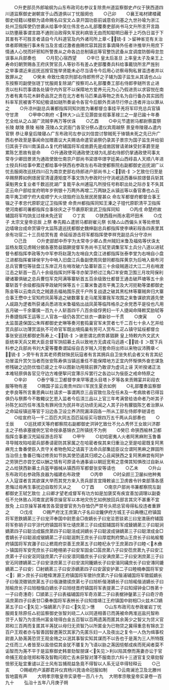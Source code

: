 <!-- { "loadSidebar": true } -->
　　○升吏部员外郎喻纲为山东布政司右参议复除贵州道监察御史卢仪于狭西道四川道监察御史谢朝宣于山西道俱以丁忧服阕也
　　○己卯
　　○襄王祐材建楼藏御史经籍以楼额为请命赐名曰宝文△录开国功臣前诚意伯刘基之九世孙瑜为浙江处州卫指挥使仍世袭从给事中吴仕伟言也△礼部覆奏吏部尚书马文升所言开言路以防壅蔽事谓言路不通则治政得失军民利病皆无由而知聪明日蔽于上巧伪日滋于下其害有不可胜言者请自今凡科道官及内外诸司所上章＜锍-釒＞留神省览有关治体者即赐施行事未有当及言或过激者曲赐优容其因言事谪降外任者许推举升用庶下情通人心悦而奸邪知所警畏从之命各边总制镇巡等官整饬武备从宜调度防御毋怠忽误事从兵部奏也
　　○月犯心宿西望
　　○辛巳  皇太后圣旦  上率皇太子及亲王上寿命妇朝贺赐各王府庆贺官员人等钞币有差△吏部覆奏兵科给事戴铙所言严旌别之举事谓近来巡抚巡按官旌举贤能未必尽当请令今后用心访察毋狥私冒滥违者并以致罪从之
　　○癸未  命致仕南京刑部右侍郎熊怀之子辅为国子监生从其请也△山东按察司副使张琏丁忧服阕复除湖广按察司△礼部覆奏工部右侍郎李鐩所言止进贡以杜科罚事谓各处镇守内外官不以保障地方爱养元元为心乃假进贡以求容悦在南方者有禽鸟花木鲜奇品货之贡在北方者有马匹果品等物之贡名为自行备办其实因而科率军民被害不知纪极请如鐩所奏谕令各官今后额外贡进尽行停止违者并治以罪从之
　　○升凉州副总兵署都指挥同知刘胜为署都督佥事挂平羌将军印充总兵官镇守甘肃
　　○甲申○荆府  ＜林大＞山王见灏尝坐视事革禄三之一是已踰十年奏乞全给从之△湖广流贼李再万等伏诛
　　○乙酉
　　○中元节遣驸马都尉蔡震祭  长陵  献陵  景陵  裕陵  茂陵△文武衙门各官分祭△遣仪宾周越祭  景皇帝陵寝△遣内官祭  恭让章皇后陵寝△广东布政司左参议刘信尝讨黎贼死于锋镝未死之先已升广西右参政至是事闻命加赠嘉议大夫赐诰命遣官谕祭仍录其子景宗为国子监生并给驲归其丧于四川南溪县△复代府辅国将军成凿爵先是成凿因冒请弟妹受封革爵至是累陈乞恩故有是命
　　○升通政使司通政使沈禄为礼部右侍郎仍掌通政使司事太常寺少卿田景贤为通政使致仕南京户部尚书梁璟卒璟字廷美山西崞县人天顺八年进士授兵科给事中累迁都给事中狭西右参政左右布政使都察院右副都御史巡抚湖广以忧去服阕改巡抚四川召为南京吏部右侍郎进户部尚书上＜锍-釒＞乞致仕归至是卒赐祭葬如例璟居官清谨遵矩度不事文饰为参政时分守洮岷适西番纵掠璟督兵斩其渠魁男女复业者千数巡抚湖广复能平永州逋寇凡所授任号称职出处之际亦复不失其正云命户部给宣府明年岁例银十万两外再增二万两缺乏从镇巡等以备官奏也△云南平夷卫顺宁府大疫顺宁大火烧毁府治及居民房屋甚众  命左军都督府都督佥事王锴之子孝忠代原职定辽卫指挥使  命贵州都指挥同知王溱之子镗代原职清平卫指挥使河南都司署都指挥佥事徐庆之子节袭原职宣武卫指挥同知
　　○丙戌  命楚府故辅国将军均饷支过禄未免还官
　　○丁亥
　　○狭西葭州雨水雹坏田禾
　　○戊子  太宗文皇帝忌辰  上祭  奉先殿△遣驸马都尉崔元祭  长陵△山西偏头关等处修筑边墙墩台成命赏镇守太监陈逵巡抚都御史魏绅副总兵都指挥使李琠彩叚各四表里其余有功官二十三员给赏有差  命延绥游击将军都指挥使李祥充副总兵分守凉州
　　○己丑
　　○升吏部郎中乔宇为太常寺少卿△贵州贼妇米鲁及福佑等伏诛太监杨友既见虏贼分据各塞势益猖獗提督军务尚书王轼至调集官军土兵分八道以进轼督令都指挥李政等为中军参将赵晟为左哨自大盘江进都指挥张泰李堂为右哨自小盘江进都指挥崔铎侯宇为中哨入旧盘江兵备副使周凤督同都指挥黄京为后哨入砦布河总兵官曹恺等驻盘江东岸正月左哨攻破六坠寨斩首三十余级贼遁过大江二月右哨渡江击之斩首一百八十余级指挥刘怀等寻亦架浮桥过江角□羊安南卫围三月攻阿保利硬诸寨俱破之总兵曹恺军克阿满等寨斩首五百余级致仕都督王通击破芦塘等五十余寨斩首千余级都指挥李政破阿保等五十三寨米鲁退攻平夷卫及大河扼勒等堡都御史陈金等以云南兵克之贼遁去福祐围乐民千户所复战退之破其黑松林等寨贼奔归大寨佥事王懋中土官知府凤英等追之破数寨复走马尾笼寨我军攻围之来鲁谋欲宾遁先使人觇路为逻者所获诸兵悉进攻米鲁福佑出战凤英等临阵格杀之余党悉平是役也凡用五月破一千余寨擒一百九十人斩首四千八百余级俘男妇一千人捷闻命降敕奖励轼等升奏捷指挥王运等三人官各一级仍各赏纻丝衣一袭新钞一千贯
　　○庚寅
　　○太监苗逵保国公朱晖都御史史琳等奏河套捣巢官军未赏者七千二百七十余人乞并给赏兵部以功薄赏滥执不可命官军既出境捣巢有劳可人赏布二疋△镇守延绥都督佥事张安巡抚都御史陈寿上＜锍-釒＞谢恩谓北虏势甚猖獗  皇上特敕内外文武大臣统率天兵又敕大臣总督军饷招募土兵以致地方无虞戎马远遁＜锍-釒＞既下兵科参之兵部尚书刘大夏等覆奏谓延绥自去岁贼入河套命将出师以来物议沛腾章＜锍-釒＞旁午有言其老师费财殃民玩寇者有言其拥兵自卫坐失机会者又有言其纪功冒滥升赏欠当者而张安陈寿俱当镇巡重任不能保障地方正宜内怀惭惧外奋忠谋急修残破之边防优恤已疲之士卒以图新功用赎前罪乃敢谬为虚词上诬  天听揆诸正法本难轻原俱各官见守边方难便挐问宜薄示斥罢行之各边以为佞臣之戒命特原之
　　○辛卯
　　○泰宁等三卫都督孛来罕等遣头目塔卜歹等各来贡赐宴并彩段衣服等物有差
　　○赐国子监云南贵州四川军民生夏衣如例
　　○礼部覆奏监察御史李良等所言重恩典以杜请求一事谓两京三品官致仕及在任未及一考病故者已得旨俱仍与祭葬今不敢輙议乞恩入监者今后湏三品以上官三年考满曾给诰命者乃听其子孙陈乞如历任年浅及有罪闲住为民并年远功绩无闻之人其子孙有朦胧陈乞者治罪从之命延绥镇巡等官于沿边各卫设立养济院漏泽园各一所从工部左侍郎李鐩请也
　　○给宣府马一千二百匹大同五百匹延绥买马银四万五千两从兵部奏也
　　○壬辰
　　○巡抚顺天等府都察院右副都御史洪钟乞致仕不允△秀怀王女故兴济郡主之子杨承塞援例乞官命授承基锦衣卫所镇抚不为例
　　○癸巳  命狭西榆林卫都指挥佥事姜汉充延绥游击将军
　　○甲午
　　○初哈密夷人火者阿黑麻附玉鲁番寻导贼攻陷哈密兵部奏请密防其家属之在哈密者俟其来归重治之至是哈密既复阿黑麻充土鲁番使臣入贡守关者物色知之请寘于法命兵部集廷臣议佥谓阿黑麻之罪固所当治但土鲁番已悔过修贡如节执其使恐遏其归顺之心且闻狭西之复阿黑麻尝有阿护之劳狭巴亦尝乞偿以酬之情有可原请令通事谕以朝廷宽宥之意俾其知惧改过自新从之△给狭西新募土兵盔甲器械从镇西将军都督张安等请也
　　○乙未
　　○升山东布政司右参政陈良器为福建右布政使
　　○丙申
　　○时朵颜三卫屡纠他种夷人入寇谍者言其欲谋大举而其党方来入贡兵部言宜降敕谕三卫虏酋令钤束部落各感恩悔过毋再生事扰边自取殄灭从之
　　○丁酉
　　○南京户部尚书兼都察院左副都御史王轼乞致仕  上曰卿才望老成督军有功方如是加褒奖有疾宜善加调理以副委任不允休致△河南宣武等京操官军以本地灾伤乞如例放回兵部言其灾不甚重不宜放免  上曰京操军甚难苦各营提督官务为存恤仍严禁号头把总官毋得私役违者重罪之
　　○戊戌
　　○赐严府沈王庶第六子名曰诠鑨伊府方城王子曰典穗辽府镇国将军恩鉄嫡苐三子曰宠泙奉国中尉恩金□夜嫡长子曰宠浍恩锬弟三曰宠澳唐府辅国将军弥销子曰宇淙代府镇国将军仕壝庶苐三子曰成鉊辅国将军成錂嫡苐三子曰聪涧嫡苐四子曰聪洽成鋠庶苐四子曰聪涪成涧嫡长子曰聪波成锑嫡苐三子曰聪濢成金□耆嫡长子曰聪淑成锯嫡苐二子曰聪淈荆王庶长子曰厚焜荆府樊山王庶长子曰祐榆蜀府镇国将军宾灉子曰让楒周府崇善王庶苐五子曰睦杞永宁王庶苐四子曰睦＜木彝＞镇国将军安壳庶长子曰睦栩弟子曰安军固金□孱庶苐八子曰安莅庶苐九子曰安江庶苐十子曰安沤同钹庶苐六子曰安凛同錉庶长子曰安淟庶苐二子曰安浰庶苐三子曰安沰同镖嫡苐二子曰安渌庶苐三子曰安滨同鑨嫡长子曰安湝同鑶庶长子曰安漙同鏕嫡苐二子曰安氵□射嫡苐三子曰安添嫡苐四子曰安潺安护苐二子曰睦楠奉国将军安＜氵厥＞庶长子曰睦椲渭源王府镇国将军徵钤庶苐六子曰偕浦辅国将军徵鈲嫡长子曰偕涀徵销庶苐五子曰偕溏徵锲庶苐七子曰旭析偕淃嫡长子曰旭楉偕濄嫡长子曰旭榆庶长子曰旭栶偕白嫡长子曰旭梿晋府镇国将军表提苐二子曰知燖钟金□唇苐十一子曰奇潓奇氵□頴苐三子曰表福辅国将军奇洊苐二子曰表椐钟鏧苐三子曰奇泞奇涓庶苐四子曰表廿□櫐奉国将军表栦长子曰知焟靖江王府镇国中尉相□火兹木□嫡苐五子曰＜矢见＞惀嫡苐六子曰＜矢见＞憓
　　○山东布政司左参政崔岩丁忧服阕复除原任△初监察御史张智刘峣二人以同道相善已而荛被命两淮巡盐托智称贷于人智乃为言扬州富金瑄得白金五百智以百两遗荛而匿其余荛少之智又为贷义官郑和三百两而复匿其半荛犹以母归无资智乃以所匿金为已物贷之冀得重息有锦衣卫百户王观者亦与智善因智邀荛饮其家乃先匿乐妇一人及夜出之复令一人伪为缉事校尉直入胁荛荛恐贷王观金赂之以泯其事智实知其谋而不以告也于是荛为三人所特既之任而三人者皆至以盐倍偿其金犹不餍复为飞语以胁之荛因悒郁成疾而死闻者莫不诟智而为荛不平于是监察御史韩普劾智朋谋＜矢见＞利以陷其僚而荛妻亦讼于官命捕王观金瑄郑和等及智鞫问观亡去未获智对薄不服南京六科十三道官复交章劾智憸邪无耻宜重谴以正士风有旨捕观益急竟不得智以人系无证卒得轻释云
　　○己亥
　　○赐岷府卢溪郡君并仪宾杨兴晁诰命冠服如制
　　○云南澜沧卫及北滕州皆地震有声
　　大明孝宗敬皇帝实录卷一百八十九
　大明孝宗敬皇帝实录卷一百九十
　　弘治十五年八月庚子朔
